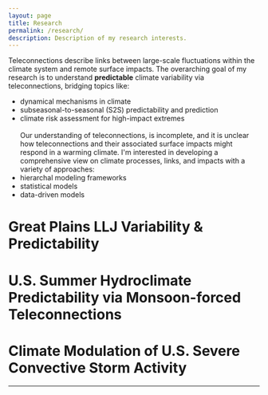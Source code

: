 ```yaml
---
layout: page
title: Research
permalink: /research/
description: Description of my research interests.
---
```


Teleconnections describe links between large-scale fluctuations within the climate system and remote surface impacts. The overarching goal of my research is to understand <b>predictable</b> climate variability via teleconnections, bridging topics like:
- dynamical mechanisms in climate
- subseasonal-to-seasonal (S2S) predictability and prediction
- climate risk assessment for high-impact extremes
<br><br>
Our understanding of teleconnections, is incomplete, and it is unclear how teleconnections and their associated surface impacts might respond in a warming climate. I'm interested in developing a comprehensive view on climate processes, links, and impacts with a variety of approaches:
- hierarchal modeling frameworks
- statistical models
- data-driven models

# Great Plains LLJ Variability & Predictability



# U.S. Summer Hydroclimate Predictability via Monsoon-forced Teleconnections

# Climate Modulation of U.S. Severe Convective Storm Activity


---

<div class="img_row">
    <img class="col three left" src="{{ site.baseurl }}/assets/img/NYCsunsetHudson.jpg" alt="" title="Scattering rays"/>
</div>


